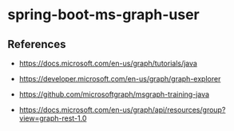 # spring-boot-ms-graph-user

## References

- https://docs.microsoft.com/en-us/graph/tutorials/java
- https://developer.microsoft.com/en-us/graph/graph-explorer
- https://github.com/microsoftgraph/msgraph-training-java

- https://docs.microsoft.com/en-us/graph/api/resources/group?view=graph-rest-1.0


